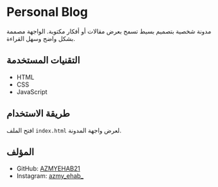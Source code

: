 # Personal Blog

مدونة شخصية بتصميم بسيط تسمح بعرض مقالات أو أفكار مكتوبة. الواجهة مصممة بشكل واضح وسهل القراءة.

## التقنيات المستخدمة

- HTML
- CSS
- JavaScript

## طريقة الاستخدام

افتح الملف `index.html` لعرض واجهة المدونة.

## المؤلف

- GitHub: [AZMYEHAB21](https://github.com/AZMYEHAB21)
- Instagram: [azmy_ehab_](https://instagram.com/azmy_ehab_?igshid=MzRlODBiNWFlZA==)
